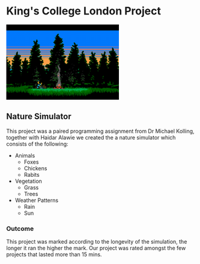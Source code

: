 # King's College London Project

![pic alt](./img/8bit.png "opt title")

## Nature Simulator 
This project was a paired programming assignment from Dr Michael Kolling,
together with Haidar Alawie we created the a nature simulator which consists of
the following:
- Animals
    - Foxes
    - Chickens
    - Rabits
- Vegetation
    - Grass
    - Trees
- Weather Patterns
    - Rain
    - Sun

### Outcome
This project was marked according to the longevity of the simulation, the
longer it ran the higher the mark. Our project was rated amongst the few
projects that lasted more than 15 mins.



